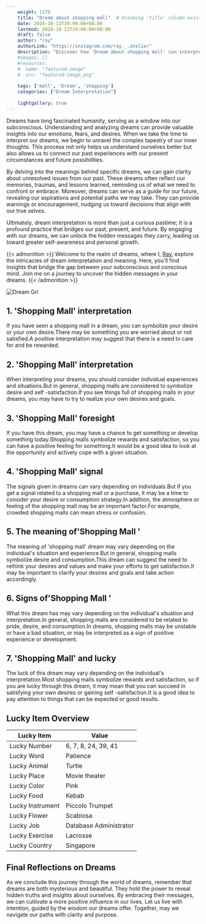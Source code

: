```yaml
---
    weight: 1170
    title: "Dream about shopping mall"  # Assuming 'title' column exists
    date: 2024-10-13T19:00:00+08:00
    lastmod: 2024-10-13T19:00:00+08:00
    draft: false
    author: "ray"
    authorLink: "https://instagram.com/ray._.atelier"
    description: "Discover how 'Dream about shopping mall' can interpret your future and uncover its significant meanings in your life."
    #images: []
    #resources:
    #- name: "featured-image"
    #  src: "featured-image.png"
    
    tags: ['mall', 'Dream', 'shopping']
    categories: ["Dream Interpretation"]
    
    lightgallery: true
---
```

    
Dreams have long fascinated humanity, serving as a window into our subconscious. Understanding and analyzing dreams can provide valuable insights into our emotions, fears, and desires. When we take the time to interpret our dreams, we begin to unravel the complex tapestry of our inner thoughts. This process not only helps us understand ourselves better but also allows us to connect our past experiences with our present circumstances and future possibilities.

By delving into the meanings behind specific dreams, we can gain clarity about unresolved issues from our past. These dreams often reflect our memories, traumas, and lessons learned, reminding us of what we need to confront or embrace. Moreover, dreams can serve as a guide for our future, revealing our aspirations and potential paths we may take. They can provide warnings or encouragement, nudging us toward decisions that align with our true selves.

Ultimately, dream interpretation is more than just a curious pastime; it is a profound practice that bridges our past, present, and future. By engaging with our dreams, we can unlock the hidden messages they carry, leading us toward greater self-awareness and personal growth.

{{< admonition >}}
Welcome to the realm of dreams, where I, [Ray](https://instagram.com/ray._.atelier), explore the intricacies of dream interpretation and meaning. Here, you’ll find insights that bridge the gap between your subconscious and conscious mind. Join me on a journey to uncover the hidden messages in your dreams.
{{< /admonition >}}

![Dream Grl](https://cdn.pixabay.com/photo/2017/11/02/03/35/gothic-2910057_1280.jpg "Dream Grl")

## 1. 'Shopping Mall' interpretation
If you have seen a shopping mall in a dream, you can symbolize your desire or your own desire.There may be something you are worried about or not satisfied.A positive interpretation may suggest that there is a need to care for and be rewarded.

## 2. 'Shopping Mall' interpretation
When interpreting your dreams, you should consider individual experiences and situations.But in general, shopping malls are considered to symbolize desire and self -satisfaction.If you see things full of shopping malls in your dreams, you may have to try to realize your own desires and goals.

## 3. 'Shopping Mall' foresight
If you have this dream, you may have a chance to get something or develop something today.Shopping malls symbolize rewards and satisfaction, so you can have a positive feeling for something.It would be a good idea to look at the opportunity and actively cope with a given situation.

## 4. 'Shopping Mall' signal
The signals given in dreams can vary depending on individuals.But if you get a signal related to a shopping mall or a purchase, it may be a time to consider your desire or consumption strategy.In addition, the atmosphere or feeling of the shopping mall may be an important factor.For example, crowded shopping malls can mean stress or confusion.

## 5. The meaning of'Shopping Mall '
The meaning of 'shopping mall' dream may vary depending on the individual's situation and experience.But in general, shopping malls symbolize desire and consumption.This dream can suggest the need to rethink your desires and values and make your efforts to get satisfaction.It may be important to clarify your desires and goals and take action accordingly.

## 6. Signs of'Shopping Mall '
What this dream has may vary depending on the individual's situation and interpretation.In general, shopping malls are considered to be related to pride, desire, and consumption.In dreams, shopping malls may be unstable or have a bad situation, or may be interpreted as a sign of positive experience or development.

## 7. 'Shopping Mall' and lucky
The luck of this dream may vary depending on the individual's interpretation.Most shopping malls symbolize rewards and satisfaction, so if you are lucky through this dream, it may mean that you can succeed in satisfying your own desires or gaining self -satisfaction.It is a good idea to pay attention to things that can be expected or good results.

## Lucky Item Overview
| Lucky Item          | Value              |
|---------------|--------------------|
| Lucky Number        | 6, 7, 8, 24, 39, 41  |
| Lucky Word          | Patience |
| Lucky Animal        | Turtle |
| Lucky Place         | Movie theater     |
| Lucky Color         | Pink     |
| Lucky Food          | Kebab      |
| Lucky Instrument    | Piccolo Trumpet |
| Lucky Flower        | Scabiosa    |
| Lucky Job           | Database Administrator       |
| Lucky Exercise      | Lacrosse  |
| Lucky Country       | Singapore    |


##  Final Reflections on Dreams

As we conclude this journey through the world of dreams, remember that dreams are both mysterious and beautiful. They hold the power to reveal hidden truths and insights about ourselves. By embracing their messages, we can cultivate a more positive influence in our lives. Let us live with intention, guided by the wisdom our dreams offer. Together, may we navigate our paths with clarity and purpose.
